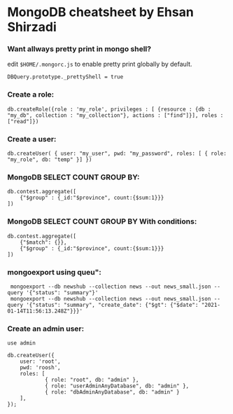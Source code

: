 # MongoDB cheatsheet by Ehsan Shirzadi

### Want allways pretty print in mongo shell?
edit `$HOME/.mongorc.js` to enable pretty print globally by default.
```
DBQuery.prototype._prettyShell = true
```

### Create a role:
```
db.createRole({role : 'my_role', privileges : [ {resource : {db : "my_db", collection : "my_collection"}, actions : ["find"]}], roles : ["read"]})
```

### Create a user:
```
db.createUser( { user: "my_user", pwd: "my_password", roles: [ { role: "my_role", db: "temp" }] })
```

### MongoDB SELECT COUNT GROUP BY:
```
db.contest.aggregate([
    {"$group" : {_id:"$province", count:{$sum:1}}}
])
```

### MongoDB SELECT COUNT GROUP BY With conditions:
```
db.contest.aggregate([
    {"$match": {}},
    {"$group" : {_id:"$province", count:{$sum:1}}}
])
```

### mongoexport using queu":
```
 mongoexport --db newshub --collection news --out news_small.json --query '{"status": "summary"}'
 mongoexport --db newshub --collection news --out news_small.json --query '{"status": "summary", "create_date": {"$gt": {"$date": "2021-01-14T11:56:13.248Z"}}}'
 ```

### Create an admin user:
```
use admin

db.createUser({
    user: 'root',
    pwd: 'roosh',
    roles: [
            { role: "root", db: "admin" },
            { role: "userAdminAnyDatabase", db: "admin" },
            { role: "dbAdminAnyDatabase", db: "admin" }
    ],
});
```
